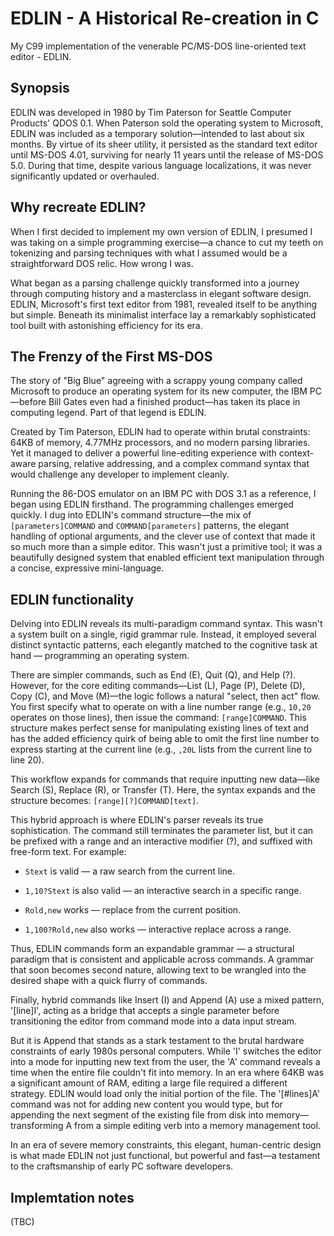# EDLIN - A Historical Re-creation in C
My C99 implementation of the venerable PC/MS-DOS line-oriented text editor - EDLIN.

## Synopsis
EDLIN was developed in 1980 by Tim Paterson for Seattle Computer Products' QDOS 0.1. When Paterson sold the operating system to Microsoft, EDLIN was included as a temporary solution—intended to last about six months. By virtue of its sheer utility, it persisted as the standard text editor until MS-DOS 4.01, surviving for nearly 11 years until the release of MS-DOS 5.0. During that time, despite various language localizations, it was never significantly updated or overhauled.

## Why recreate EDLIN?
When I first decided to implement my own version of EDLIN, I presumed I was taking on a simple programming exercise—a chance to cut my teeth on tokenizing and parsing techniques with what I assumed would be a straightforward DOS relic. How wrong I was.

What began as a parsing challenge quickly transformed into a journey through computing history and a masterclass in elegant software design. EDLIN, Microsoft's first text editor from 1981, revealed itself to be anything but simple. Beneath its minimalist interface lay a remarkably sophisticated tool built with astonishing efficiency for its era.

## The Frenzy of the First MS-DOS
The story of "Big Blue" agreeing with a scrappy young company called Microsoft to produce an operating system for its new computer, the IBM PC—before Bill Gates even had a finished product—has taken its place in computing legend. Part of that legend is EDLIN.

Created by Tim Paterson, EDLIN had to operate within brutal constraints: 64KB of memory, 4.77MHz processors, and no modern parsing libraries. Yet it managed to deliver a powerful line-editing experience with context-aware parsing, relative addressing, and a complex command syntax that would challenge any developer to implement cleanly.

Running the 86-DOS emulator on an IBM PC with DOS 3.1 as a reference, I began using EDLIN firsthand. The programming challenges emerged quickly. I dug into EDLIN's command structure—the mix of `[parameters]COMMAND` and `COMMAND[parameters]` patterns, the elegant handling of optional arguments, and the clever use of context that made it so much more than a simple editor. This wasn't just a primitive tool; it was a beautifully designed system that enabled efficient text manipulation through a concise, expressive mini-language.

## EDLIN functionality

Delving into EDLIN reveals its multi-paradigm command syntax. This wasn't a system built on a single, rigid grammar rule. Instead, it employed several distinct syntactic patterns, each elegantly matched to the cognitive task at hand — programming an operating system.

There are simpler commands, such as End (E), Quit (Q), and Help (?). However, for the core editing commands—List (L), Page (P), Delete (D), Copy (C), and Move (M)—the logic follows a natural "select, then act" flow. You first specify what to operate on with a line number range (e.g., `10,20` operates on those lines), then issue the command: `[range]COMMAND`. This structure makes perfect sense for manipulating existing lines of text and has the added efficiency quirk of being able to omit the first line number to express starting at the current line (e.g., `,20L` lists from the current line to line 20).

This workflow expands for commands that require inputting new data—like Search (S), Replace (R), or Transfer (T). Here, the syntax expands and the structure becomes: `[range][?]COMMAND[text]`.

This hybrid approach is where EDLIN's parser reveals its true sophistication. The command still terminates the parameter list, but it can be prefixed with a range and an interactive modifier (?), and suffixed with free-form text. For example:

+ `Stext` is valid — a raw search from the current line.

+ `1,10?Stext` is also valid — an interactive search in a specific range.

+ `Rold,new` works — replace from the current position.

+ `1,100?Rold,new` also works — interactive replace across a range.

Thus, EDLIN commands form an expandable grammar — a structural paradigm that is consistent and applicable across commands. A grammar that soon becomes second nature, allowing text to be wrangled into the desired shape with a quick flurry of commands.

Finally, hybrid commands like Insert (I) and Append (A) use a mixed pattern, '[line]I', acting as a bridge that accepts a single parameter before transitioning the editor from command mode into a data input stream.

But it is Append that stands as a stark testament to the brutal hardware constraints of early 1980s personal computers. While 'I' switches the editor into a mode for inputting new text from the user, the 'A' command reveals a time when the entire file couldn't fit into memory. In an era where 64KB was a significant amount of RAM, editing a large file required a different strategy. EDLIN would load only the initial portion of the file. The '[#lines]A' command was not for adding new content you would type, but for appending the next segment of the existing file from disk into memory—transforming A from a simple editing verb into a memory management tool.

In an era of severe memory constraints, this elegant, human-centric design is what made EDLIN not just functional, but powerful and fast—a testament to the craftsmanship of early PC software developers.

## Implemtation notes 

(TBC)

